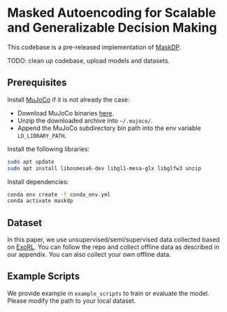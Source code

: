 

# Masked Autoencoding for Scalable and Generalizable Decision Making

This codebase is a pre-released implementation of [MaskDP](https://openreview.net/forum?id=lNokkSaUbfV).

TODO: clean up codebase,  upload models and datasets.

## Prerequisites

Install [MuJoCo](http://www.mujoco.org/) if it is not already the case:

* Download MuJoCo binaries [here](https://mujoco.org/download).
* Unzip the downloaded archive into `~/.mujoco/`.
* Append the MuJoCo subdirectory bin path into the env variable `LD_LIBRARY_PATH`.

Install the following libraries:
```sh
sudo apt update
sudo apt install libosmesa6-dev libgl1-mesa-glx libglfw3 unzip
```

Install dependencies:
```sh
conda env create -f conda_env.yml
conda activate maskdp
```

## Dataset

In this paper, we use unsupervised/semi/supervised data collected based on [ExoRL](https://github.com/denisyarats/exorl).
You can follow the repo and collect offline data as described in our appendix. You can also
collect your own offline data. 

## Example Scripts

We provide example in ``example_scripts`` to train or evaluate the model. Please modify the path to your local dataset.